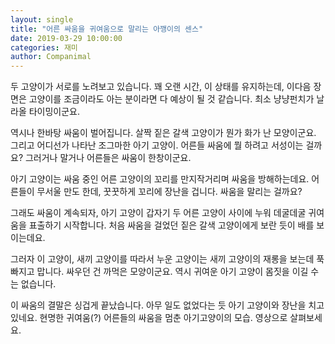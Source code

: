 ```yaml
---
layout: single
title: "어른 싸움을 귀여움으로 말리는 아깽이의 센스"
date: 2019-03-29 10:00:00
categories: 재미
author: Companimal
---
```


두 고양이가 서로를 노려보고 있습니다. 꽤 오랜 시간, 이 상태를 유지하는데, 이다음 장면은 고양이를 조금이라도 아는 분이라면 다 예상이 될 것 같습니다. 최소 냥냥펀치가 날라올 타이밍이군요.

역시나 한바탕 싸움이 벌어집니다. 살짝 짙은 갈색 고양이가 뭔가 화가 난 모양이군요. 그리고 어디선가 나타난 조그마한 아기 고양이. 어른들 싸움에 뭘 하려고 서성이는 걸까요? 그러거나 말거나 어른들은 싸움이 한창이군요.

아기 고양이는 싸움 중인 어른 고양이의 꼬리를 만지작거리며 싸움을 방해하는데요. 어른들이 무서울 만도 한데, 꿋꿋하게 꼬리에 장난을 겁니다. 싸움을 말리는 걸까요?

그래도 싸움이 계속되자, 아기 고양이 갑자기 두 어른 고양이 사이에 누워 데굴데굴 귀여움을 표출하기 시작합니다. 처음 싸움을 걸었던 짙은 갈색 고양이에게 보란 듯이 배를 보이는데요.

그러자 이 고양이, 새끼 고양이를 따라서 누운 고양이는 새끼 고양이의 재롱을 보는데 푹 빠지고 맙니다. 싸우던 건 까먹은 모양이군요. 역시 귀여운 아기 고양이 몸짓을 이길 수는 없습니다.

이 싸움의 결말은 싱겁게 끝났습니다. 아무 일도 없었다는 듯 아기 고양이와 장난을 치고 있네요. 현명한 귀여움(?) 어른들의 싸움을 멈춘 아기고양이의 모습. 영상으로 살펴보세요.
